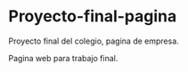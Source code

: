 # Proyecto-final-pagina
Proyecto final del colegio, pagina de empresa.

Pagina web para trabajo final.